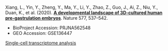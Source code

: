 Xiang, L., Yin, Y., Zheng, Y., Ma, Y., Li, Y., Zhao, Z., Guo, J., Ai, Z., Niu, Y., Duan, K., et al. (2020). **[A developmental landscape of 3D-cultured human pre-gastrulation embryos](https://www.nature.com/articles/s41586-019-1875-y)**. Nature 577, 537–542.

- BioProject Accession: PRJNA562548
- GEO Accession: GSE136447

[Single-cell transcriptome analysis](https://jlduan.github.io/Replica/s41586-019-1875-y/notebooks/analyze_refactored.html)
